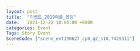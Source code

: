 ```yaml
---
layout: post
title:  "이벤트_2019여름_엔딩"
date:   2021-12-22 10:00:00 +0000
categories: Event
Tags: Story Event
SceneCode: ["scene_evt190627_cp0_q2_s10,7429311"]
---
```


